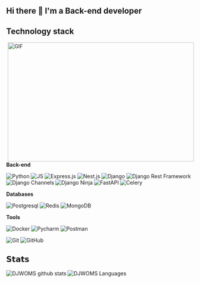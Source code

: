 ## Hi there 👋 I'm a Back-end developer

## Technology stack
<img align="right" alt="GIF" src="https://c.tenor.com/y2JXkY1pXkwAAAAC/cat-computer.gif" width="500" height="320" />

**Back-end**

![Python](https://img.shields.io/badge/-Python-black?style=flat-square&logo=Python)
![JS](https://img.shields.io/badge/-JS-red)
![Express.js](https://img.shields.io/badge/-Express.js-yellowgreen)
![Nest.js](https://img.shields.io/badge/-Nest.js-green)
![Django](https://img.shields.io/badge/-Django-0aad48?style=flat-square&logo=Django)
![Django Rest Framework](https://img.shields.io/badge/DRF-red?style=flat-square&logo=Django)
![Django Channels](https://img.shields.io/badge/-Django_Channels-46a2f1?style=flat-square&logo=Django)
![Django Ninja](https://img.shields.io/badge/-Django_Ninja-%234B32C3?style=flat-square&logo=Django)
![FastAPI](https://img.shields.io/badge/-FastAPI-%2300C7B7?style=flat-square&logo=FastAPI)
![Celery](https://img.shields.io/badge/-Celery-%2300C7B7?style=flat-square&logo=Celery)

**Databases**

![Postgresql](https://img.shields.io/badge/-Postgresql-%232c3e50?style=flat-square&logo=Postgresql)
![Redis](https://img.shields.io/badge/-Redis-FCA121?style=flat-square&logo=Redis)
![MongoDB](https://img.shields.io/badge/-MongoDB-red)

**Tools**

![Docker](https://img.shields.io/badge/-Docker-46a2f1?style=flat-square&logo=docker&logoColor=white)
![Pycharm](https://img.shields.io/badge/-Pycharm-success)
![Postman](https://img.shields.io/badge/Postman-FCA121?style=flat-square&logo=postman)

![Git](https://img.shields.io/badge/-Git-black?style=flat-square&logo=git)
![GitHub](https://img.shields.io/badge/-GitHub-181717?style=flat-square&logo=github)

## 𝗦𝘁𝗮𝘁𝘀

![DJWOMS github stats](https://github-readme-stats.vercel.app/api?username=slipperss&show_icons=true&theme=dracula&include_all_commits=true&count_private=true)
![DJWOMS Languages](https://github-readme-stats.vercel.app/api/top-langs/?username=slipperss&layout=compact&count_private=true&theme=gruvbox)
